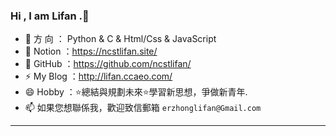 ### Hi , I am Lifan .👋
- 🌱 方  向   ： Python & C & Html/Css & JavaScript  
- 🤔 Notion   ：https://ncstlifan.site/
- 🔭 GitHub   ：https://github.com/ncstlifan/
- ⚡ My Blog  ：http://lifan.ccaeo.com/
- 😄 Hobby    ：⭐總結與規劃未來⭐學習新思想，爭做新青年.
- 📫 如果您想聯係我，歡迎致信郵箱 `erzhonglifan@Gmail.com  `

---

